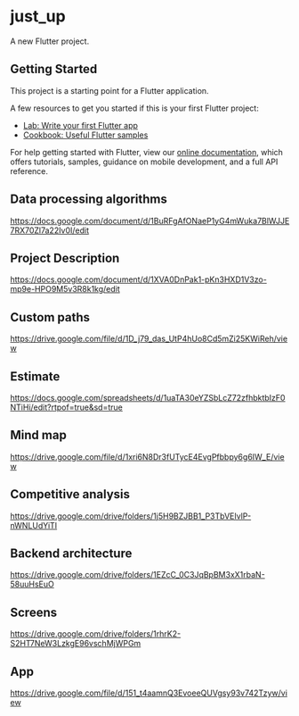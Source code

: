 # just_up

A new Flutter project.

## Getting Started

This project is a starting point for a Flutter application.

A few resources to get you started if this is your first Flutter project:

- [Lab: Write your first Flutter app](https://flutter.dev/docs/get-started/codelab)
- [Cookbook: Useful Flutter samples](https://flutter.dev/docs/cookbook)

For help getting started with Flutter, view our
[online documentation](https://flutter.dev/docs), which offers tutorials,
samples, guidance on mobile development, and a full API reference.

## Data processing algorithms
https://docs.google.com/document/d/1BuRFgAfONaeP1yG4mWuka7BlWJJE7RX70Zl7a22Iv0I/edit

## Project Description
https://docs.google.com/document/d/1XVA0DnPak1-pKn3HXD1V3zo-mp9e-HPO9M5v3R8k1kg/edit

## Custom paths

https://drive.google.com/file/d/1D_j79_das_UtP4hUo8Cd5mZi25KWiReh/view

## Estimate

https://docs.google.com/spreadsheets/d/1uaTA30eYZSbLcZ72zfhbktbIzF0NTiHi/edit?rtpof=true&sd=true

## Mind map

https://drive.google.com/file/d/1xri6N8Dr3fUTycE4EvgPfbbpy6g6IW_E/view

## Competitive analysis

https://drive.google.com/drive/folders/1j5H9BZJBB1_P3TbVEIvlP-nWNLUdYiTI

## Backend architecture

https://drive.google.com/drive/folders/1EZcC_0C3JqBpBM3xX1rbaN-58uuHsEuO

## Screens

https://drive.google.com/drive/folders/1rhrK2-S2HT7NeW3LzkgE96vschMjWPGm

## App

https://drive.google.com/file/d/151_t4aamnQ3EvoeeQUVgsy93v742Tzyw/view
